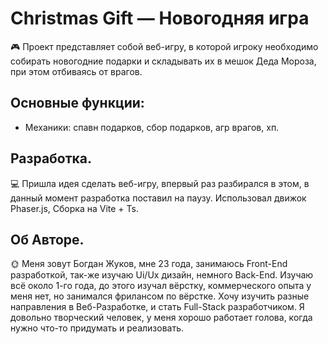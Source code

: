 # Christmas Gift — Новогодняя игра  
🎮 Проект представляет собой веб-игру, в которой игроку необходимо собирать новогодние подарки
и складывать их в мешок Деда Мороза, при этом отбиваясь от врагов.

## Основные функции:
- Механики: спавн подарков, сбор подарков, агр врагов, хп.

## Разработка.
💻 Пришла идея сделать веб-игру, впервый раз разбирался в этом, в данный момент разработка поставил на паузу.
Использовал движок Phaser.js, Сборка на Vite + Ts.

## Об Авторе.
🌞 Меня зовут Богдан Жуков, мне 23 года, занимаюсь Front-End разработкой, так-же изучаю Ui/Ux дизайн, немного Back-End.
Изучаю всё около 1-го года, до этого изучал вёрстку, коммерческого опыта у меня нет, но занимался фрилансом по вёрстке.
Хочу изучить разные направления в Веб-Разработке, и стать Full-Stack разработчиком. Я довольно творческий человек,
у меня хорошо работает голова, когда нужно что-то придумать и реализовать.     
